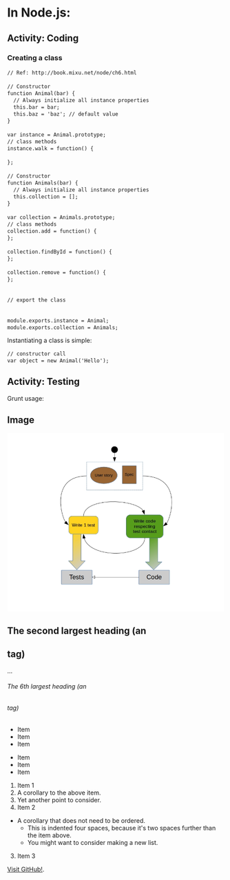 # In Node.js:



## Activity: Coding

### Creating a class
```
// Ref: http://book.mixu.net/node/ch6.html

// Constructor
function Animal(bar) {
  // Always initialize all instance properties
  this.bar = bar;
  this.baz = 'baz'; // default value
}

var instance = Animal.prototype;
// class methods
instance.walk = function() {

};

// Constructor
function Animals(bar) {
  // Always initialize all instance properties
  this.collection = [];
}

var collection = Animals.prototype;
// class methods
collection.add = function() {
};

collection.findById = function() {
};

collection.remove = function() {
};


// export the class


module.exports.instance = Animal;
module.exports.collection = Animals;
```

Instantiating a class is simple:

```
// constructor call
var object = new Animal('Hello');
```

## Activity: Testing

Grunt usage:

## Image
![alt tag](https://github.com/a-lavoie/Dexto-coding-standards/blob/master/docs/img/DevProcess.jpg)


## The second largest heading (an <h2> tag)
…
###### The 6th largest heading (an <h6> tag)


* Item
* Item
* Item

- Item
- Item
- Item

1. Item 1
  1. A corollary to the above item.
  2. Yet another point to consider.
2. Item 2
  * A corollary that does not need to be ordered.
    * This is indented four spaces, because it's two spaces further than the item above.
    * You might want to consider making a new list.
3. Item 3

 [Visit GitHub!](https://www.github.com).



